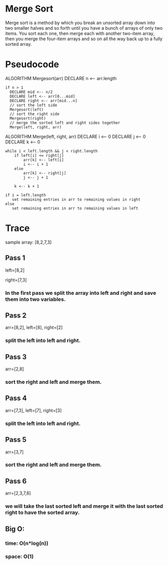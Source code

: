 # Merge Sort
Merge sort is a method by which you break an unsorted array down into two smaller halves and so forth until you have a bunch of arrays of only two items. You sort each one, then merge each with another two-item array, then you merge the four-item arrays and so on all the way back up to a fully sorted array.
# Pseudocode
ALGORITHM Mergesort(arr)
    DECLARE n <-- arr.length
           
    if n > 1
      DECLARE mid <-- n/2
      DECLARE left <-- arr[0...mid]
      DECLARE right <-- arr[mid...n]
      // sort the left side
      Mergesort(left)
      // sort the right side
      Mergesort(right)
      // merge the sorted left and right sides together
      Merge(left, right, arr)

ALGORITHM Merge(left, right, arr)
    DECLARE i <-- 0
    DECLARE j <-- 0
    DECLARE k <-- 0

    while i < left.length && j < right.length
        if left[i] <= right[j]
            arr[k] <-- left[i]
            i <-- i + 1
        else
            arr[k] <-- right[j]
            j <-- j + 1
            
        k <-- k + 1

    if i = left.length
       set remaining entries in arr to remaining values in right
    else
       set remaining entries in arr to remaining values in left

# Trace
sample array: [8,2,7,3]

## Pass 1
left=[8,2] 

right=[7,3]
### In the first pass we split the array into left and right and save them into two variables.

## Pass 2
arr=[8,2], left=[8], right=[2]
### split the left into left and right.

## Pass 3
arr=[2,8]
### sort the right and left and merge them.

## Pass 4
arr=[7,3], left=[7], right=[3]
### split the left into left and right.

## Pass 5
arr=[3,7]
### sort the right and left and merge them.

## Pass 6
arr=[2,3,7,8]
### we will take the last sorted left and merge it with the last sorted right to have the sorted array.


## Big O:

### time: O(n*log(n))

### space: O(1)





